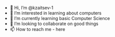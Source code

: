 - 👋 Hi, I’m @kzaitsev-1
- 👀 I’m interested in learning about computers
- 🌱 I’m currently learning basic Computer Science
- 💞️ I’m looking to collaborate on good things
- 📫 How to reach me - here

<!---
kzaitsev-1/kzaitsev-1 is a ✨ special ✨ repository because its `README.md` (this file) appears on your GitHub profile.
You can click the Preview link to take a look at your changes.
--->
